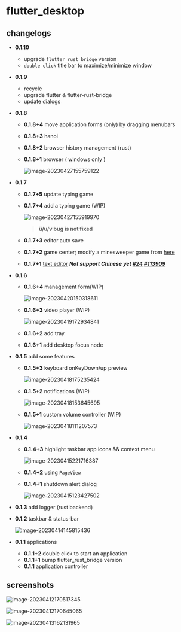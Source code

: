 # flutter_desktop

## changelogs

* **0.1.10**
  * upgrade `flutter_rust_bridge` version
  * `double click` title bar to  maximize/minimize window

* **0.1.9**
  * recycle 
  * upgrade flutter & flutter-rust-bridge
  * update dialogs

* **0.1.8**
  * **0.1.8+4** move application forms (only) by dragging  menubars

  * **0.1.8+3** hanoi

  * **0.1.8+2** browser history management (rust)

  * **0.1.8+1** browser ( windows only )

    ![image-20230427155759122](./screenshots/image-20230427155759122.png)

* **0.1.7**

  * **0.1.7+5** update typing game

  * **0.1.7+4** add a typing game (WIP)

    ![image-20230427155919970](./screenshots/image-20230427155919970.png)

    > **ü/u/v  bug is not fixed**

  * **0.1.7+3** editor auto save

  * **0.1.7+2** game center; modify a minesweeper game from [here](https://github.com/Cifruktus/FlutterMinesweeper)

  * **0.1.7+1** [text editor](https://pub.dev/packages/appflowy_editor) ***Not support Chinese yet [#24](https://github.com/AppFlowy-IO/appflowy-editor/issues/24)  [#113909](https://github.com/flutter/flutter/issues/113909#issuecomment-1311478223)*** 

* **0.1.6**

  * **0.1.6+4** management form(WIP)

    ![image-20230420150318611](./screenshots/image-20230420150318611.png)

  * **0.1.6+3** video player (WIP)

    ![image-20230419172934841](./screenshots/image-20230419172934841.png)

  * **0.1.6+2** add tray

  * **0.1.6+1** add desktop focus node

* **0.1.5** add some features

  * **0.1.5+3** keyboard onKeyDown/up preview

    ![image-20230418175235424](./screenshots/image-20230418175235424.png)
    
  * **0.1.5+2** notifications  (WIP)

    ![image-20230418153645695](./screenshots/image-20230418153645695.png)
    
  * **0.1.5+1** custom volume controller (WIP)

    ![image-20230418111207573](./screenshots/image-20230418111207573.png)

* **0.1.4** 

  * **0.1.4+3** highlight taskbar app icons && context menu

    ![image-20230415221716387](./screenshots/image-20230415221716387.png)

  * **0.1.4+2** using `PageView`

  * **0.1.4+1** shutdown alert dialog

    ![image-20230415123427502](./screenshots/image-20230415123427502.png)

* **0.1.3** add logger (rust backend)

* **0.1.2** taskbar & status-bar

  ![image-20230414145815436](./screenshots/image-20230414145815436.png)

* **0.1.1** applications

  * **0.1.1+2** double click to start an application
  * **0.1.1+1** bump flutter_rust_bridge version
  * **0.1.1** application controller

## screenshots

![image-20230412170517345](./screenshots/image-20230412170517345.png)

![image-20230412170645065](./screenshots/image-20230412170645065.png)

![image-20230413162131965](./screenshots/image-20230413162131965.png)
